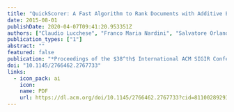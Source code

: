 ```yaml
---
title: "QuickScorer: A Fast Algorithm to Rank Documents with Additive Ensembles of Regression Trees"
date: 2015-08-01
publishDate: 2020-04-07T09:41:20.953351Z
authors: ["Claudio Lucchese", "Franco Maria Nardini", "Salvatore Orlando", "Raffaele Perego", "Nicola Tonellotto", "Rossano Venturini"]
publication_types: ["1"]
abstract: ""
featured: false
publication: "*Proceedings of the $38^th$ International ACM SIGIR Conference on Research and Development in Information Retrieval (SIGIR 2015)*"
doi: "10.1145/2766462.2767733"
links:
  - icon_pack: ai
    icon:
    name: PDF
    url: https://dl.acm.org/doi/10.1145/2766462.2767733?cid=81100289293
---
```


